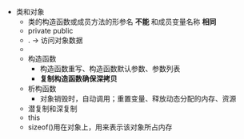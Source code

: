 - 类和对象
    - 类的构造函数或成员方法的形参名 **不能** 和成员变量名称 **相同**
    - private public
    - . -> 访问对象数据
    - 
    - 构造函数
        - 构造函数重写、构造函数默认参数、参数列表
        - **复制构造函数确保深拷贝**
    - 析构函数
        - 对象销毁时，自动调用；重置变量、释放动态分配的内存、资源
    - 潜复制和深复制
    - this
    - sizeof()用在对象上，用来表示该对象所占内存
        